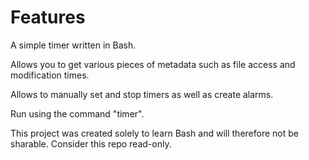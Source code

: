 # Features

A simple timer written in Bash.

Allows you to get various pieces of metadata such as file access and modification times.

Allows to manually set and stop timers as well as create alarms.

Run using the command "timer".

This project was created solely to learn Bash and will therefore not be sharable. Consider this repo read-only. 
